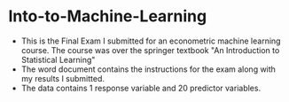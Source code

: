 # Into-to-Machine-Learning
- This is the Final Exam I submitted for an econometric machine learning course.
The course was over the springer textbook "An Introduction to Statistical Learning" 
- The word document contains the instructions for the exam along with my results I submitted.
- The data contains 1 response variable and 20 predictor variables.
